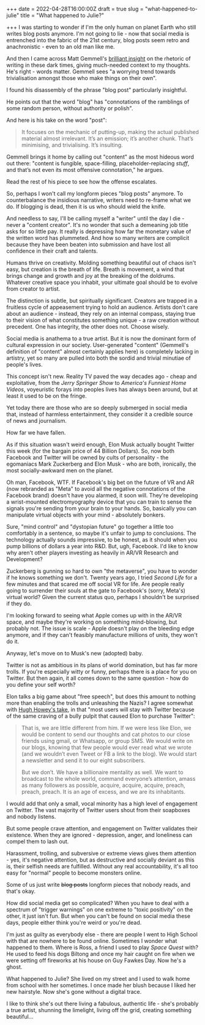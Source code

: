 +++
date = 2022-04-28T16:00:00Z
draft = true
slug = "what-happened-to-julie"
title = "What happened to Julie?"

+++
I was starting to wonder if I'm the only human on planet Earth who still writes blog posts anymore. I'm not going to lie - now that social media is entrenched into the fabric of the 21st century, blog posts seem retro and anachronistic - even to an old man like me.

And then I came across Matt Gemmell's [brilliant insight](https://mattgemmell.com/content-creation/) on the rhetoric of writing in these dark times, giving much-needed context to my thoughts. He's right - words matter. Gemmell sees "a worrying trend towards trivialisation amongst those who make things on their own".

I found his disassembly of the phrase "blog post" particularly insightful.

He points out that the word "blog" has "connotations of the ramblings of some random person, without authority or polish".

And here is his take on the word "post":

> It focuses on the mechanic of putting-up, making the actual published material almost irrelevant. It’s an emission; it’s another chunk. That’s minimising, and trivialising. It’s insulting.

Gemmell brings it home by calling out "content" as the most hideous word out there: "content is fungible, space-filling, placeholder-replacing _stuff_, and that’s not even its most offensive connotation," he argues.

Read the rest of his piece to see how the offense escalates.

So, perhaps I won't call my longform pieces "blog posts" anymore. To counterbalance the insidious narrative, writers need to re-frame what we do. If blogging is dead, then it is us who should wield the knife.

And needless to say, I'll be calling myself a "writer" until the day I die - never a "content creator". It's no wonder that such a demeaning job title asks for so little pay. It really is depressing how far the monetary value of the written word has plummeted. And how so many writers are complicit because they have been beaten into submission and have lost all confidence in their craft and talents.

<!--more-->

Humans thrive on creativity. Molding something beautiful out of chaos isn't easy, but creation is the breath of life. Breath is movement, a wind that brings change and growth and joy at the breaking of the doldrums. Whatever creative space you inhabit, your ultimate goal should be to evolve from creator to artist.

The distinction is subtle, but spiritually significant. Creators are trapped in a fruitless cycle of appeasement trying to hold an audience. Artists don't care about an audience - instead, they rely on an internal compass, staying true to their vision of what constitutes something unique - a raw creation without precedent. One has integrity, the other does not. Choose wisely.

Social media is anathema to a true artist. But it is now the dominant form of cultural expression in our society. User-generated "content" (Gemmell's definition of "content" almost certainly applies here) is completely lacking in artistry, yet so many are pulled into both the sordid and trivial minutiae of people's lives.

This concept isn't new. Reality TV paved the way decades ago - cheap and exploitative, from the _Jerry Springer Show_ to _America's Funniest Home Videos_, voyeuristic forays into peoples lives has always been around, but at least it used to be on the fringe.

Yet today there are those who are so deeply submerged in social media that, instead of harmless entertainment, they consider it a credible source of news and journalism.

How far we have fallen.

As if this situation wasn't weird enough, Elon Musk actually bought Twitter this week (for the bargain price of 44 Billion Dollars). So, now both Facebook and Twitter will be owned by cults of personality - the egomaniacs Mark Zuckerberg and Elon Musk - who are both, ironically, the most socially-awkward men on the planet.

Oh man, Facebook, WTF. If Facebook's big bet on the future of VR and AR (now rebranded as "Meta" to avoid all the negative connotations of the Facebook brand) doesn't have you alarmed, it soon will. They're developing a wrist-mounted electromyography device that you can train to sense the signals you're sending from your brain to your hands. So, basically you can manipulate virtual objects with your mind - absolutely bonkers.

Sure, "mind control" and "dystopian future" go together a little too comfortably in a sentence, so maybe it's unfair to jump to conclusions. The technology actually sounds impressive, to be honest, as it should when you pump billions of dollars a year into R&D. But, ugh, Facebook. I'd like to know why aren't other players investing as heavily in AR/VR Research and Development?

Zuckerberg is gunning so hard to own "the metaverse", you have to wonder if he knows something we don't. Twenty years ago, I tried _Second Life_ for a few minutes and that scared me off social VR for life. Are people really going to surrender their souls at the gate to Facebook's (sorry, Meta's) virtual world? Given the current status quo, perhaps I shouldn't be surprised if they do.

I'm looking forward to seeing what Apple comes up with in the AR/VR space, and maybe they're working on something mind-blowing, but probably not. The issue is scale - Apple doesn't play on the bleeding edge anymore, and if they can't feasibly manufacture millions of units, they won't do it.

Anyway, let's move on to Musk's new (adopted) baby.

Twitter is not as ambitious in its plans of world domination, but has far more trolls. If you're especially witty or funny, perhaps there is a place for you on Twitter. But then again, it all comes down to the same question - how do you define your self worth?

Elon talks a big game about "free speech", but does this amount to nothing more than enabling the trolls and unleashing the Nazis? I agree somewhat with [Hugh Howey's take](https://hughhowey.com/the-age-of-excess/), in that "most users will stay with Twitter because of the same craving of a bully pulpit that caused Elon to purchase Twitter":

> That is, we are little different from him. If we were less like Elon, we would be content to send our thoughts and cat photos to our close friends using gmail, or Whatsapp, or group SMS. We would write on our blogs, knowing that few people would ever read what we wrote (and we wouldn’t even Tweet or FB a link to the blog). We would start a newsletter and send it to our eight subscribers.
>
> But we don’t. We have a billionaire mentality as well. We want to broadcast to the whole world, command everyone’s attention, amass as many followers as possible, acquire, acquire, acquire, preach, preach, preach. It is an age of excess, and we are its inhabitants.

I would add that only a small, vocal minority has a high level of engagement on Twitter. The vast majority of Twitter users shout from their soapboxes and nobody listens.

But some people crave attention, and engagement on Twitter validates their existence. When they are ignored - depression, anger, and loneliness can compel them to lash out.

Harassment, trolling, and subversive or extreme views gives them attention - yes, it's negative attention, but as destructive and socially deviant as this is, their selfish needs are fulfilled. Without any real accountability, it's all too easy for "normal" people to become monsters online.

Some of us just write ~~blog posts~~ longform pieces that nobody reads, and that's okay.

How did social media get so complicated? When you have to deal with a spectrum of "trigger warnings" on one extreme to "toxic positivity" on the other, it just isn't fun. But when you can't be found on social media these days, people either think you're weird or you're dead.

I'm just as guilty as everybody else - there are people I went to High School with that are nowhere to be found online. Sometimes I wonder what happened to them. Where is Ross, a friend I used to play _Space Quest_ with? He used to feed his dogs Biltong and once my hair caught on fire when we were setting off fireworks at his house on Guy Fawkes Day. Now he's a ghost.

What happened to Julie? She lived on my street and I used to walk home from school with her sometimes. I once made her blush because I liked her new hairstyle. Now she's gone without a digital trace.

I like to think she's out there living a fabulous, authentic life - she's probably a true artist, shunning the limelight, living off the grid, creating something beautiful...
